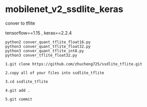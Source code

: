 # mobilenet_v2_ssdlite_keras
conver to tflite

tensorflow==1.15 , keras==2.2.4

```
python2 conver_quant_tflite_float16.py
python3 conver_quant_tflite_float32.py
python3 conver_quant_tflite_int8.py
python3 conver_tflite_float32.py
```



```
1.git clone https://github.com/zhucheng725/ssdlite_tflite.git

2.copy all of your files into ssdlite_tflite

3.cd ssdlite_tflite

4.git add .

5.git commit

```
